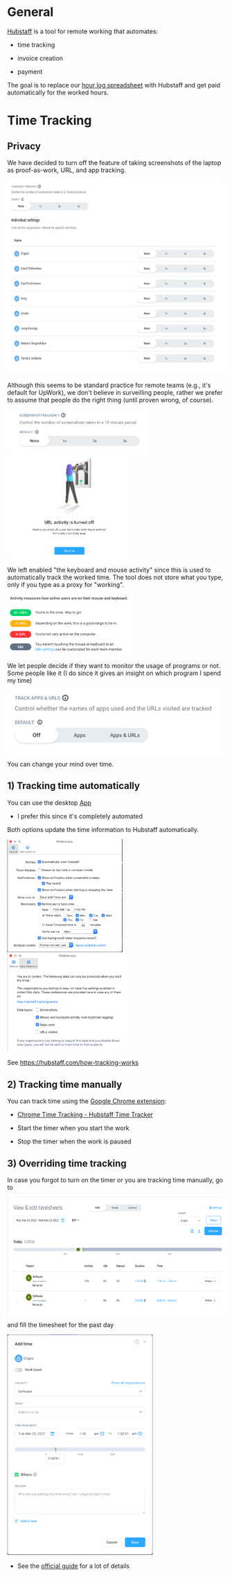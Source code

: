 # General


[<span class="underline">Hubstaff</span>](https://hubstaff.com/) is a
tool for remote working that automates:

-   time tracking

-   invoice creation

-   payment

The goal is to replace our [<span class="underline">hour log
spreadsheet</span>](https://docs.google.com/spreadsheets/d/1oNd6ORhc94oUzg5nhNC7fQelN_PmfAv110F7lUiZsxo/edit#gid=0)
with Hubstaff and get paid automatically for the worked hours.

# Time Tracking


## Privacy


We have decided to turn off the feature of taking screenshots of the
laptop as proof-as-work, URL, and app tracking.

<img src="Hubstaff_figs/image9.jpg" style="width:6.26772in;height:4.66667in" />

Although this seems to be standard practice for remote teams (e.g., it's
default for UpWork), we don't believe in surveilling people, rather we
prefer to assume that people do the right thing (until proven wrong, of
course).

<img src="Hubstaff_figs/image1.png" style="width:3.44034in;height:1.06338in" />

<img src="Hubstaff_figs/image4.png" style="width:2.89844in;height:2.48438in" />

We left enabled "the keyboard and mouse activity" since this is used to
automatically track the worked time. The tool does not store what you
type, only if you type as a proxy for "working".

<img src="Hubstaff_figs/image5.png" style="width:3.01563in;height:1.45221in" />

We let people decide if they want to monitor the usage of programs or
not. Some people like it (I do since it gives an insight on which
program I spend my time)

<img src="Hubstaff_figs/image3.png" style="width:5.15625in;height:1.51042in" />

You can change your mind over time.

## 1) Tracking time automatically


You can use the desktop [<span
class="underline">App</span>](https://app.hubstaff.com/download)

-   I prefer this since it's completely automated

Both options update the time information to Hubstaff automatically.

<img src="Hubstaff_figs/image2.png" style="width:2.76563in;height:2.71063in" />

<img src="Hubstaff_figs/image6.png" style="width:2.89272in;height:2.35938in" />

See [<span
class="underline">https://hubstaff.com/how-tracking-works</span>](https://hubstaff.com/how-tracking-works)

## 2) Tracking time manually


You can track time using the [<span class="underline">Google Chrome
extension</span>](https://chrome.google.com/webstore/detail/hubstaff-time-tracker/mipeohjjimeknlkekbemdjbjniogbgel):

-   [<span class="underline">Chrome Time Tracking - Hubstaff Time
    Tracker</span>](https://www.youtube.com/watch?v=1dXfD3EJb2M)

-   Start the timer when you start the work

-   Stop the timer when the work is paused

## 3) Overriding time tracking


In case you forgot to turn on the timer or you are tracking time
manually, go to

<img src="Hubstaff_figs/image8.png" style="width:6.26772in;height:2.80556in" />

and fill the timesheet for the past day

<img src="Hubstaff_figs/image7.png" style="width:3.5049in;height:5.28646in" />

-   See the [<span class="underline">official
    guide</span>](https://support.hubstaff.com/how-to-add-delete-and-edit-manual-time-entries/#:~:text=First%2C%20navigate%20to%20the%20Timesheets,of%20the%20manual%20time%20entry.)
    for a lot of details
